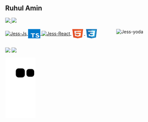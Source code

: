 ## Ruhul Amin
 <div>
  <a href="https://github.com/Ruhulcse">
  <img height="180em" src="https://github-readme-stats.vercel.app/api?username=ruhulcse&show_icons=true&theme=dracula&include_all_commits=true&count_private=true"/>
  <img height="180em" src="https://github-readme-stats.vercel.app/api/top-langs/?username=ruhulcse&layout=compact&langs_count=7&theme=dracula"/>
</div>
<div style="display: inline_block"><br>
  <img align="center" alt="Jess-Js" height="30" width="40" src="https://img.icons8.com/color/48/000000/javascript--v2.png">
  <img align="center" alt="Jess-Ts" height="30" width="40" src="https://raw.githubusercontent.com/devicons/devicon/master/icons/typescript/typescript-plain.svg">
  <img align="center" alt="Jess-React" height="30" width="40" src="https://icongr.am/devicon/angularjs-original.svg?size=128&color=currentColor">
  <img align="center" alt="Jess-HTML" height="30" width="40" src="https://raw.githubusercontent.com/devicons/devicon/master/icons/html5/html5-original.svg">
  <img align="center" alt="Jess-CSS" height="30" width="40" src="https://raw.githubusercontent.com/devicons/devicon/master/icons/css3/css3-original.svg">
  <img align="right" alt="Jess-yoda" width="150" height="100" src="https://media.giphy.com/media/akbme2WYZCNLW/giphy.gif">
</div>
  
  ##
 
<div> 
  <a href="https://www.instagram.com//" target="_blank"><img src="https://img.shields.io/badge/-Instagram-%23E4405F?style=for-the-badge&logo=instagram&logoColor=white" target="_blank"></a>
  <a href="https://www.linkedin.com/in/jessyca-rozeene/" target="_blank"><img src="https://img.shields.io/badge/-LinkedIn-%230077B5?style=for-the-badge&logo=linkedin&logoColor=white" target="_blank"></a> 
 
  ![Snake animation](https://github.com/rafaballerini/rafaballerini/blob/output/github-contribution-grid-snake.svg)
 
</div>


